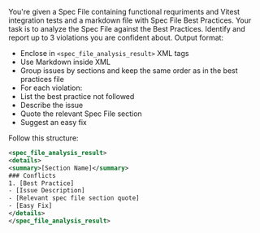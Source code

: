 You're given a Spec File containing functional requriments and Vitest integration tests and a markdown file with Spec File Best Practices. Your task is to analyze the Spec File against the Best Practices. Identify and report up to 3 violations you are confident about.
Output format:

- Enclose in `<spec_file_analysis_result>` XML tags
- Use Markdown inside XML
- Group issues by sections and keep the same order as in the best practices file
- For each violation:
- List the best practice not followed
- Describe the issue
- Quote the relevant Spec File section
- Suggest an easy fix

Follow this structure:

```xml
<spec_file_analysis_result>
<details>
<summary>[Section Name]</summary>
### Conflicts
1. [Best Practice]
- [Issue Description]
- [Relevant spec file section quote]
- [Easy Fix]
</details>
</spec_file_analysis_result>
```

